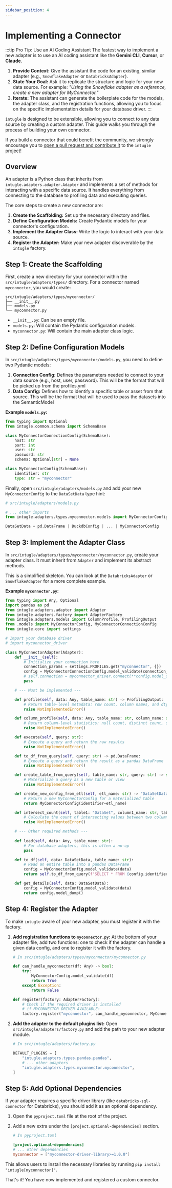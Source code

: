 ```yaml
---
sidebar_position: 4
---
```


# Implementing a Connector

:::tip Pro Tip: Use an AI Coding Assistant
The fastest way to implement a new adapter is to use an AI coding assistant like the **Gemini CLI**, **Cursor**, or **Claude**.

1.  **Provide Context:** Give the assistant the code for an existing, similar adapter (e.g., `SnowflakeAdapter` or `DatabricksAdapter`).
2.  **State Your Goal:** Ask it to replicate the structure and logic for your new data source. For example: *"Using the Snowflake adapter as a reference, create a new adapter for MyConnector."*
3.  **Iterate:** The assistant can generate the boilerplate code for the models, the adapter class, and the registration functions, allowing you to focus on the specific implementation details for your database driver.
:::

`intugle` is designed to be extensible, allowing you to connect to any data source by creating a custom adapter. This guide walks you through the process of building your own connector.

If you build a connector that could benefit the community, we strongly encourage you to [open a pull request and contribute it](https://github.com/Intugle/data-tools/blob/main/CONTRIBUTING.md) to the `intugle` project!

## Overview

An adapter is a Python class that inherits from `intugle.adapters.adapter.Adapter` and implements a set of methods for interacting with a specific data source. It handles everything from connecting to the database to profiling data and executing queries.

The core steps to create a new connector are:
1.  **Create the Scaffolding:** Set up the necessary directory and files.
2.  **Define Configuration Models:** Create Pydantic models for your connector's configuration.
3.  **Implement the Adapter Class:** Write the logic to interact with your data source.
4.  **Register the Adapter:** Make your new adapter discoverable by the `intugle` factory.

## Step 1: Create the Scaffolding

First, create a new directory for your connector within the `src/intugle/adapters/types/` directory. For a connector named `myconnector`, you would create:

```
src/intugle/adapters/types/myconnector/
├── __init__.py
├── models.py
└── myconnector.py
```

-   `__init__.py`: Can be an empty file.
-   `models.py`: Will contain the Pydantic configuration models.
-   `myconnector.py`: Will contain the main adapter class logic.

## Step 2: Define Configuration Models

In `src/intugle/adapters/types/myconnector/models.py`, you need to define two Pydantic models:

1.  **Connection Config:** Defines the parameters needed to connect to your data source (e.g., host, user, password). This will be the format that will be picked up from the profiles.yml
2.  **Data Config:** Defines how to identify a specific table or asset from that source. This will be the format that will be used to pass the datasets into the SemanticModel

**Example `models.py`:**
```python
from typing import Optional
from intugle.common.schema import SchemaBase

class MyConnectorConnectionConfig(SchemaBase):
    host: str
    port: int
    user: str
    password: str
    schema: Optional[str] = None

class MyConnectorConfig(SchemaBase):
    identifier: str
    type: str = "myconnector"
```

Finally, open `src/intugle/adapters/models.py` and add your new `MyConnectorConfig` to the `DataSetData` type hint:

```python
# src/intugle/adapters/models.py

# ... other imports
from intugle.adapters.types.myconnector.models import MyConnectorConfig

DataSetData = pd.DataFrame | DuckdbConfig | ... | MyConnectorConfig
```

## Step 3: Implement the Adapter Class

In `src/intugle/adapters/types/myconnector/myconnector.py`, create your adapter class. It must inherit from `Adapter` and implement its abstract methods.

This is a simplified skeleton. You can look at the `DatabricksAdapter` or `SnowflakeAdapter` for a more complete example.

**Example `myconnector.py`:**
```python
from typing import Any, Optional
import pandas as pd
from intugle.adapters.adapter import Adapter
from intugle.adapters.factory import AdapterFactory
from intugle.adapters.models import ColumnProfile, ProfilingOutput
from .models import MyConnectorConfig, MyConnectorConnectionConfig
from intugle.core import settings

# Import your database driver
# import myconnector_driver

class MyConnectorAdapter(Adapter):
    def __init__(self):
        # Initialize your connection here
        connection_params = settings.PROFILES.get("myconnector", {})
        config = MyConnectorConnectionConfig.model_validate(connection_params)
        # self.connection = myconnector_driver.connect(**config.model_dump())
        pass

    # --- Must be implemented ---

    def profile(self, data: Any, table_name: str) -> ProfilingOutput:
        # Return table-level metadata: row count, column names, and dtypes
        raise NotImplementedError()

    def column_profile(self, data: Any, table_name: str, column_name: str, total_count: int) -> Optional[ColumnProfile]:
        # Return column-level statistics: null count, distinct count, samples, etc.
        raise NotImplementedError()

    def execute(self, query: str):
        # Execute a query and return the raw results
        raise NotImplementedError()

    def to_df_from_query(self, query: str) -> pd.DataFrame:
        # Execute a query and return the result as a pandas DataFrame
        raise NotImplementedError()

    def create_table_from_query(self, table_name: str, query: str) -> str:
        # Materialize a query as a new table or view
        raise NotImplementedError()

    def create_new_config_from_etl(self, etl_name: str) -> "DataSetData":
        # Return a new MyConnectorConfig for a materialized table
        return MyConnectorConfig(identifier=etl_name)

    def intersect_count(self, table1: "DataSet", column1_name: str, table2: "DataSet", column2_name: str) -> int:
        # Calculate the count of intersecting values between two columns
        raise NotImplementedError()

    # --- Other required methods ---
    
    def load(self, data: Any, table_name: str):
        # For database adapters, this is often a no-op
        pass

    def to_df(self, data: DataSetData, table_name: str):
        # Read an entire table into a pandas DataFrame
        config = MyConnectorConfig.model_validate(data)
        return self.to_df_from_query(f"SELECT * FROM {config.identifier}")

    def get_details(self, data: DataSetData):
        config = MyConnectorConfig.model_validate(data)
        return config.model_dump()
```

## Step 4: Register the Adapter

To make `intugle` aware of your new adapter, you must register it with the factory.

1.  **Add registration functions to `myconnector.py`:** At the bottom of your adapter file, add two functions: one to check if the adapter can handle a given data config, and one to register it with the factory.

    ```python
    # In src/intugle/adapters/types/myconnector/myconnector.py

    def can_handle_myconnector(df: Any) -> bool:
        try:
            MyConnectorConfig.model_validate(df)
            return True
        except Exception:
            return False

    def register(factory: AdapterFactory):
        # Check if the required driver is installed
        # if MYCONNECTOR_DRIVER_AVAILABLE:
        factory.register("myconnector", can_handle_myconnector, MyConnectorAdapter)
    ```

2.  **Add the adapter to the default plugins list:** Open `src/intugle/adapters/factory.py` and add the path to your new adapter module.

    ```python
    # In src/intugle/adapters/factory.py

    DEFAULT_PLUGINS = [
        "intugle.adapters.types.pandas.pandas",
        # ... other adapters
        "intugle.adapters.types.myconnector.myconnector",
    ]
    ```

## Step 5: Add Optional Dependencies

If your adapter requires a specific driver library (like `databricks-sql-connector` for Databricks), you should add it as an optional dependency.

1.  Open the `pyproject.toml` file at the root of the project.
2.  Add a new extra under the `[project.optional-dependencies]` section.

    ```toml
    # In pyproject.toml

    [project.optional-dependencies]
    # ... other dependencies
    myconnector = ["myconnector-driver-library>=1.0.0"]
    ```

This allows users to install the necessary libraries by running `pip install "intugle[myconnector]"`.

That's it! You have now implemented and registered a custom connector.
